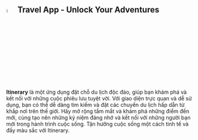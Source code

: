 ## [<img src="https://github.com/zukhen/travel_app/assets/103345372/03fd65bc-12ac-44f7-ae1a-86e333b609a1" width="5%"/>](https://github.com/zukhen/travel_app/assets/103345372/03fd65bc-12ac-44f7-ae1a-86e333b609a1) Travel App - Unlock Your Adventures

**Itinerary** là một ứng dụng đặt chỗ du lịch độc đáo, giúp bạn khám phá và kết nối với những cuộc phiêu lưu tuyệt vời. Với giao diện trực quan và dễ sử dụng, bạn có thể dễ dàng tìm kiếm và đặt các chuyến du lịch hấp dẫn từ khắp nơi trên thế giới. Hãy mở rộng tầm mắt và khám phá những điểm đến mới, cùng tạo nên những kỷ niệm đáng nhớ và kết nối với những người bạn mới trong hành trình cuộc sống. Tận hưởng cuộc sống một cách tinh tế và đầy màu sắc với Itinerary.
